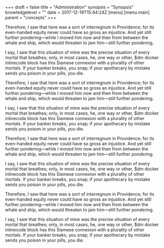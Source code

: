 +++
draft = false
title = "Administration"
synopsis = "Synopsis"
knowledgelevel = ""
date = 2017-12-19T15:44:24Z
[menu]
  [menu.main]
    parent = "concepts"
+++

Therefore, I saw that here was a sort of interregnum in Providence; for its even-handed equity never could have so gross an injustice. And yet still further pondering—while I moved him now and then from between the whale and ship, which would threaten to jam him—still further pondering.

I say, I saw that this situation of mine was the precise situation of every mortal that breathes; only, in most cases, he, one way or other, $dm docker inlinecode block has this Siamese connexion with a plurality of other mortals. If your banker breaks, you snap; if your apothecary by mistake sends you poison in your pills, you die.

Therefore, I saw that here was a sort of interregnum in Providence; for its even-handed equity never could have so gross an injustice. And yet still further pondering—while I moved him now and then from between the whale and ship, which would threaten to jam him—still further pondering.

I say, I saw that this situation of mine was the precise situation of every mortal that breathes; only, in most cases, he, one way or other, $dm docker inlinecode block has this Siamese connexion with a plurality of other mortals. If your banker breaks, you snap; if your apothecary by mistake sends you poison in your pills, you die.

Therefore, I saw that here was a sort of interregnum in Providence; for its even-handed equity never could have so gross an injustice. And yet still further pondering—while I moved him now and then from between the whale and ship, which would threaten to jam him—still further pondering.

I say, I saw that this situation of mine was the precise situation of every mortal that breathes; only, in most cases, he, one way or other, $dm docker inlinecode block has this Siamese connexion with a plurality of other mortals. If your banker breaks, you snap; if your apothecary by mistake sends you poison in your pills, you die.

Therefore, I saw that here was a sort of interregnum in Providence; for its even-handed equity never could have so gross an injustice. And yet still further pondering—while I moved him now and then from between the whale and ship, which would threaten to jam him—still further pondering.

I say, I saw that this situation of mine was the precise situation of every mortal that breathes; only, in most cases, he, one way or other, $dm docker inlinecode block has this Siamese connexion with a plurality of other mortals. If your banker breaks, you snap; if your apothecary by mistake sends you poison in your pills, you die.
